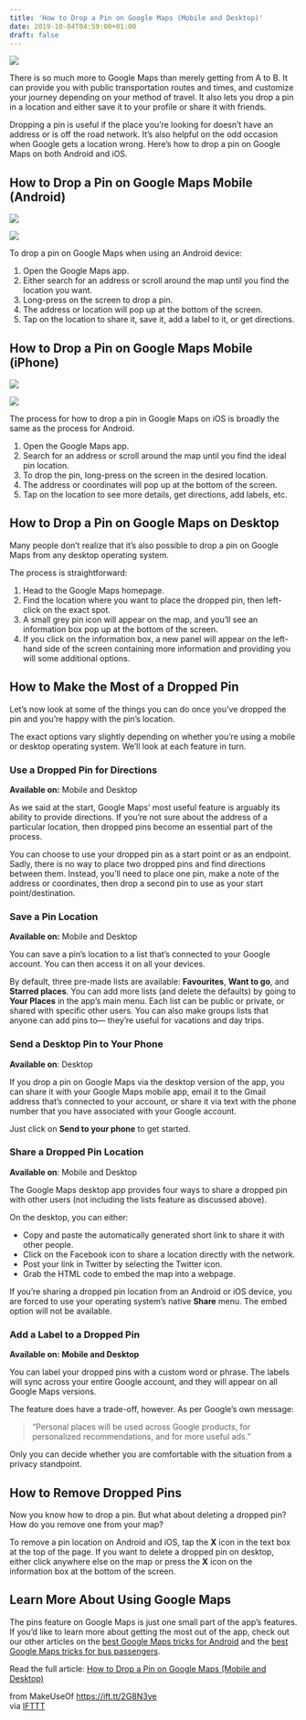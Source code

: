 ```yaml
---
title: 'How to Drop a Pin on Google Maps (Mobile and Desktop)'
date: 2019-10-04T04:59:00+01:00
draft: false
---
```


![](https://static.makeuseof.com/wp-content/uploads/2010/02/google-maps-green-icon.jpg)

There is so much more to Google Maps than merely getting from A to B. It can provide you with public transportation routes and times, and customize your journey depending on your method of travel. It also lets you drop a pin in a location and either save it to your profile or share it with friends.

Dropping a pin is useful if the place you’re looking for doesn’t have an address or is off the road network. It’s also helpful on the odd occasion when Google gets a location wrong. Here’s how to drop a pin on Google Maps on both Android and iOS.

How to Drop a Pin on Google Maps Mobile (Android)
-------------------------------------------------

[![](//static.makeuseof.com/wp-content/uploads/2019/09/google-maps-pin-android-1-335x671.png)](//static.makeuseof.com/wp-content/uploads/2019/09/google-maps-pin-android-1.png)

[![](//static.makeuseof.com/wp-content/uploads/2019/09/google-maps-pin-android-2-335x671.png)](//static.makeuseof.com/wp-content/uploads/2019/09/google-maps-pin-android-2.png)

To drop a pin on Google Maps when using an Android device:

1.  Open the Google Maps app.
2.  Either search for an address or scroll around the map until you find the location you want.
3.  Long-press on the screen to drop a pin.
4.  The address or location will pop up at the bottom of the screen.
5.  Tap on the location to share it, save it, add a label to it, or get directions.

How to Drop a Pin on Google Maps Mobile (iPhone)
------------------------------------------------

[![](//static.makeuseof.com/wp-content/uploads/2019/09/google-maps-ios-335x596.png)](//static.makeuseof.com/wp-content/uploads/2019/09/google-maps-ios.png)

[![](//static.makeuseof.com/wp-content/uploads/2019/09/ios-google-maps-2-335x596.png)](//static.makeuseof.com/wp-content/uploads/2019/09/ios-google-maps-2.png)

The process for how to drop a pin in Google Maps on iOS is broadly the same as the process for Android.

1.  Open the Google Maps app.
2.  Search for an address or scroll around the map until you find the ideal pin location.
3.  To drop the pin, long-press on the screen in the desired location.
4.  The address or coordinates will pop up at the bottom of the screen.
5.  Tap on the location to see more details, get directions, add labels, etc.

How to Drop a Pin on Google Maps on Desktop
-------------------------------------------

Many people don’t realize that it’s also possible to drop a pin on Google Maps from any desktop operating system.

The process is straightforward:

1.  Head to the Google Maps homepage.
2.  Find the location where you want to place the dropped pin, then left-click on the exact spot.
3.  A small grey pin icon will appear on the map, and you’ll see an information box pop up at the bottom of the screen.
4.  If you click on the information box, a new panel will appear on the left-hand side of the screen containing more information and providing you will some additional options.

How to Make the Most of a Dropped Pin
-------------------------------------

Let’s now look at some of the things you can do once you’ve dropped the pin and you’re happy with the pin’s location.

The exact options vary slightly depending on whether you’re using a mobile or desktop operating system. We’ll look at each feature in turn.

### Use a Dropped Pin for Directions

**Available on:** Mobile and Desktop

As we said at the start, Google Maps’ most useful feature is arguably its ability to provide directions. If you’re not sure about the address of a particular location, then dropped pins become an essential part of the process.

You can choose to use your dropped pin as a start point or as an endpoint. Sadly, there is no way to place two dropped pins and find directions between them. Instead, you’ll need to place one pin, make a note of the address or coordinates, then drop a second pin to use as your start point/destination.

### Save a Pin Location

**Available on:** Mobile and Desktop

You can save a pin’s location to a list that’s connected to your Google account. You can then access it on all your devices.

By default, three pre-made lists are available: **Favourites**, **Want to go**, and **Starred places**. You can add more lists (and delete the defaults) by going to **Your Places** in the app’s main menu. Each list can be public or private, or shared with specific other users. You can also make groups lists that anyone can add pins to— they’re useful for vacations and day trips.

### Send a Desktop Pin to Your Phone

**Available on**: Desktop

If you drop a pin on Google Maps via the desktop version of the app, you can share it with your Google Maps mobile app, email it to the Gmail address that’s connected to your account, or share it via text with the phone number that you have associated with your Google account.

Just click on **Send to your phone** to get started.

### Share a Dropped Pin Location

**Available on**: Mobile and Desktop

The Google Maps desktop app provides four ways to share a dropped pin with other users (not including the lists feature as discussed above).

On the desktop, you can either:

*   Copy and paste the automatically generated short link to share it with other people.
*   Click on the Facebook icon to share a location directly with the network.
*   Post your link in Twitter by selecting the Twitter icon.
*   Grab the HTML code to embed the map into a webpage.

If you’re sharing a dropped pin location from an Android or iOS device, you are forced to use your operating system’s native **Share** menu. The embed option will not be available.

### Add a Label to a Dropped Pin

**Available on: Mobile and Desktop**

You can label your dropped pins with a custom word or phrase. The labels will sync across your entire Google account, and they will appear on all Google Maps versions.

The feature does have a trade-off, however. As per Google’s own message:

> “Personal places will be used across Google products, for personalized recommendations, and for more useful ads.”

Only you can decide whether you are comfortable with the situation from a privacy standpoint.

How to Remove Dropped Pins
--------------------------

Now you know how to drop a pin. But what about deleting a dropped pin? How do you remove one from your map?

To remove a pin location on Android and iOS, tap the **X** icon in the text box at the top of the page. If you want to delete a dropped pin on desktop, either click anywhere else on the map or press the **X** icon on the information box at the bottom of the screen.

Learn More About Using Google Maps
----------------------------------

The pins feature on Google Maps is just one small part of the app’s features. If you’d like to learn more about getting the most out of the app, check out our other articles on the [best Google Maps tricks for Android](//www.makeuseof.com/tag/10-google-maps-android-tricks-thatll-change-navigate/) and the [best Google Maps tricks for bus passengers](//www.makeuseof.com/tag/google-maps-features-tricks-bus-passengers/).

Read the full article: [How to Drop a Pin on Google Maps (Mobile and Desktop)](https://www.makeuseof.com/tag/drop-pin-google-maps-android-ios/)

  
  
from MakeUseOf https://ift.tt/2G8N3ye  
via [IFTTT](https://ifttt.com/?ref=da&site=blogger)
